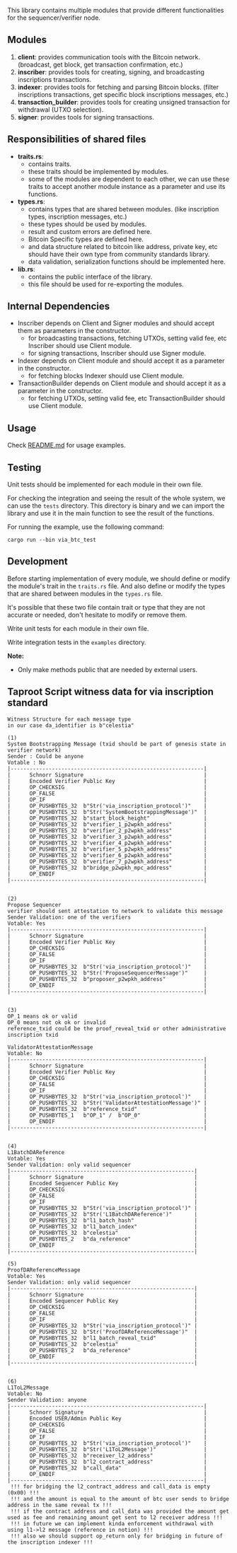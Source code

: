 This library contains multiple modules that provide different functionalities for the sequencer/verifier node.

## Modules

1. **client**: provides communication tools with the Bitcoin network. (broadcast, get block, get transaction
   confirmation, etc.)
2. **inscriber**: provides tools for creating, signing, and broadcasting inscriptions transactions.
3. **indexer**: provides tools for fetching and parsing Bitcoin blocks. (filter inscriptions transactions, get specific
   block inscriptions messages, etc.)
4. **transaction_builder**: provides tools for creating unsigned transaction for withdrawal (UTXO selection).
5. **signer**: provides tools for signing transactions.

## Responsibilities of shared files

- **traits.rs**:
  - contains traits.
  - these traits should be implemented by modules.
  - some of the modules are dependent to each other, we can use these traits to accept another module instance as a
    parameter and use its functions.
- **types.rs**:
  - contains types that are shared between modules. (like inscription types, inscription messages, etc.)
  - these types should be used by modules.
  - result and custom errors are defined here.
  - Bitcoin Specific types are defined here.
  - and data structure related to bitcoin like address, private key, etc should have their own type from community
    standards library.
  - data validation, serialization functions should be implemented here.
- **lib.rs**:
  - contains the public interface of the library.
  - this file should be used for re-exporting the modules.

## Internal Dependencies

- Inscriber depends on Client and Signer modules and should accept them as parameters in the constructor.
  - for broadcasting transactions, fetching UTXOs, setting valid fee, etc Inscriber should use Client module.
  - for signing transactions, Inscriber should use Signer module.
- Indexer depends on Client module and should accept it as a parameter in the constructor.
  - for fetching blocks Indexer should use Client module.
- TransactionBuilder depends on Client module and should accept it as a parameter in the constructor.
  - for fetching UTXOs, setting valid fee, etc TransactionBuilder should use Client module.

## Usage

Check [README.md](./README.md) for usage examples.

## Testing

Unit tests should be implemented for each module in their own file.

For checking the integration and seeing the result of the whole system, we can use the `tests` directory. This directory
is binary and we can import the library and use it in the main function to see the result of the functions.

For running the example, use the following command:

`cargo run --bin via_btc_test`

## Development

Before starting implementation of every module, we should define or modify the module's trait in the `traits.rs` file.
And also define or modify the types that are shared between modules in the `types.rs` file.

It's possible that these two file contain trait or type that they are not accurate or needed, don't hesitate to modify
or remove them.

Write unit tests for each module in their own file.

Write integration tests in the `examples` directory.

**Note:**

- Only make methods public that are needed by external users.

## Taproot Script witness data for via inscription standard
```
Witness Structure for each message type
in our case da_identifier is b"celestia"

(1)
System Bootstrapping Message (txid should be part of genesis state in verifier network)
Sender : Could be anyone
Votable : No
|-------------------------------------------------------------|
|      Schnorr Signature                                      |
|      Encoded Verifier Public Key                            |
|      OP_CHECKSIG                                            |
|      OP_FALSE                                               |
|      OP_IF                                                  |
|      OP_PUSHBYTES_32  b"Str('via_inscription_protocol')"    |
|      OP_PUSHBYTES_32  b"Str('SystemBootstrappingMessage')"  |
|      OP_PUSHBYTES_32  b"start_block_height"                 |
|      OP_PUSHBYTES_32  b"verifier_1_p2wpkh_address"          |
|      OP_PUSHBYTES_32  b"verifier_2_p2wpkh_address"          |
|      OP_PUSHBYTES_32  b"verifier_3_p2wpkh_address"          |
|      OP_PUSHBYTES_32  b"verifier_4_p2wpkh_address"          |
|      OP_PUSHBYTES_32  b"verifier_5_p2wpkh_address"          |
|      OP_PUSHBYTES_32  b"verifier_6_p2wpkh_address"          |
|      OP_PUSHBYTES_32  b"verifier_7_p2wpkh_address"          |
|      OP_PUSHBYTES_32  b"bridge_p2wpkh_mpc_address"          |
|      OP_ENDIF                                               |
|-------------------------------------------------------------|


(2)
Propose Sequencer 
verifier should sent attestation to network to validate this message
Sender Validation: one of the verifiers
Votable: Yes
|-------------------------------------------------------------|
|      Schnorr Signature                                      |
|      Encoded Verifier Public Key                            |
|      OP_CHECKSIG                                            |
|      OP_FALSE                                               |
|      OP_IF                                                  |
|      OP_PUSHBYTES_32  b"Str('via_inscription_protocol')"    |
|      OP_PUSHBYTES_32  b"Str('ProposeSequencerMessage')"     |
|      OP_PUSHBYTES_32  b"proposer_p2wpkh_address"            |
|      OP_ENDIF                                               |
|-------------------------------------------------------------|


(3)
OP_1 means ok or valid
OP_0 means not ok ok or invalid
reference_txid could be the proof_reveal_txid or other administrative inscription txid

ValidatorAttestationMessage
Votable: No
|-------------------------------------------------------------|
|      Schnorr Signature                                      |
|      Encoded Verifier Public Key                            |
|      OP_CHECKSIG                                            |
|      OP_FALSE                                               |
|      OP_IF                                                  |
|      OP_PUSHBYTES_32  b"Str('via_inscription_protocol')"    |
|      OP_PUSHBYTES_32  b"Str('ValidatorAttestationMessage')" |
|      OP_PUSHBYTES_32  b"reference_txid"                     |
|      OP_PUSHBYTES_1   b"OP_1" /  b"OP_0"                    |
|      OP_ENDIF                                               |
|-------------------------------------------------------------|


(4)
L1BatchDAReference
Votable: Yes
Sender Validation: only valid sequencer
|----------------------------------------------------------|
|      Schnorr Signature                                   |
|      Encoded Sequencer Public Key                        |
|      OP_CHECKSIG                                         |
|      OP_FALSE                                            |
|      OP_IF                                               |
|      OP_PUSHBYTES_32  b"Str('via_inscription_protocol')" |
|      OP_PUSHBYTES_32  b"Str('L1BatchDAReference')"       |
|      OP_PUSHBYTES_32  b"l1_batch_hash"                   |
|      OP_PUSHBYTES_32  b"l1_batch_index"                  |
|      OP_PUSHBYTES_32  b"celestia"                        |
|      OP_PUSHBYTES_2   b"da_reference"                    |
|      OP_ENDIF                                            |
|----------------------------------------------------------|

(5)
ProofDAReferenceMessage
Votable: Yes
Sender Validation: only valid sequencer
|----------------------------------------------------------|
|      Schnorr Signature                                   |
|      Encoded Sequencer Public Key                        |
|      OP_CHECKSIG                                         |
|      OP_FALSE                                            |
|      OP_IF                                               |
|      OP_PUSHBYTES_32  b"Str('via_inscription_protocol')" |
|      OP_PUSHBYTES_32  b"Str('ProofDAReferenceMessage')"  |
|      OP_PUSHBYTES_32  b"l1_batch_reveal_txid"            |
|      OP_PUSHBYTES_32  b"celestia"                        |
|      OP_PUSHBYTES_2   b"da_reference"                    |
|      OP_ENDIF                                            |
|----------------------------------------------------------|


(6)
L1ToL2Message
Votable: No
Sender Validation: anyone
|-------------------------------------------------------------|
|      Schnorr Signature                                      |
|      Encoded USER/Admin Public Key                          |
|      OP_CHECKSIG                                            |
|      OP_FALSE                                               |
|      OP_IF                                                  |
|      OP_PUSHBYTES_32  b"Str('via_inscription_protocol')"    |
|      OP_PUSHBYTES_32  b"Str('L1ToL2Message')"               |
|      OP_PUSHBYTES_32  b"receiver_l2_address"                |
|      OP_PUSHBYTES_32  b"l2_contract_address"                |
|      OP_PUSHBYTES_32  b"call_data"                          |
|      OP_ENDIF                                               |
|-------------------------------------------------------------|
 !!! for bridging the l2_contract_address and call_data is empty (0x00) !!!
 !!! and the amount is equal to the amount of btc user sends to bridge address in the same reveal tx !!!
 !!! if the contract address and call_data was provided the amount get used as fee and remaining amount get sent to l2 receiver address !!!
 !!! in future we can implement kinda enforcement withdrawal with using l1->l2 message (reference in notion) !!!
 !!! also we should support op_return only for bridging in future of the inscription indexer !!!
```
